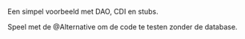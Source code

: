 Een simpel voorbeeld met DAO, CDI en stubs.

Speel met de @Alternative om de code te testen zonder de database.